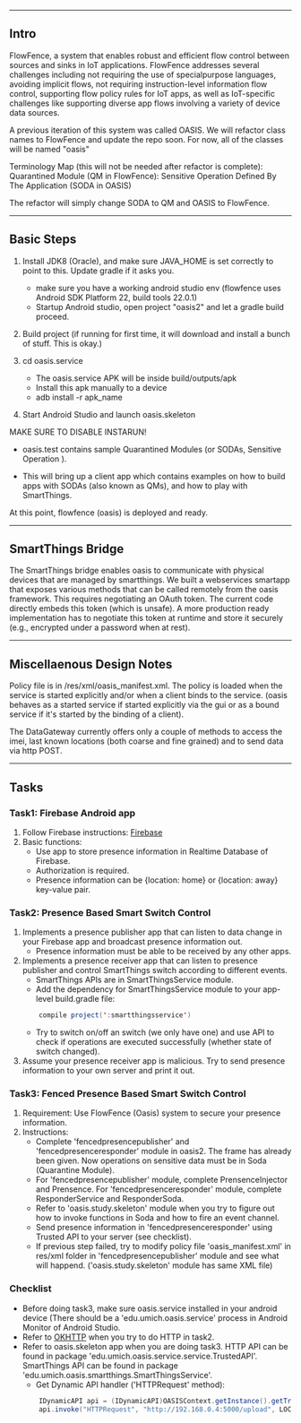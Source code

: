 -----------
Intro
-----------
FlowFence, a system that enables robust and efficient flow control between sources and sinks in IoT applications. FlowFence addresses several challenges including not requiring the use of specialpurpose languages, avoiding implicit flows, not requiring instruction-level information flow control, supporting flow policy rules for IoT apps, as well as IoT-specific challenges like supporting diverse app flows involving a variety of device data sources.

A previous iteration of this system was called OASIS. We will refactor class names to FlowFence and update the repo soon. For now, all of the classes will be named "oasis"

Terminology Map (this will not be needed after refactor is complete): Quarantined Module (QM in FlowFence): Sensitive Operation Defined By The Application (SODA in OASIS)

The refactor will simply change SODA to QM and OASIS to FlowFence. 

-------------
Basic Steps
-----------

1. Install JDK8 (Oracle), and make sure JAVA_HOME is set correctly to point to this. Update gradle if it asks you.

	* make sure you have a working android studio env (flowfence uses Android SDK Platform 22, build tools 22.0.1)
	* Startup Android studio, open project "oasis2" and let a gradle build proceed.

2. Build project (if running for first time, it will download and install a bunch of stuff. This is okay.)
3. cd oasis.service
	
    * The oasis.service APK will be inside build/outputs/apk
	* Install this apk manually to a device
	* adb install -r apk_name

4. Start Android Studio and launch oasis.skeleton

MAKE SURE TO DISABLE INSTARUN!

* oasis.test contains sample Quarantined Modules (or SODAs, Sensitive Operation ).

* This will bring up a client app which contains examples on how to build apps with SODAs (also known as QMs), and how to play with SmartThings.

At this point, flowfence (oasis) is deployed and ready.

------------------
SmartThings Bridge
------------------

The SmartThings bridge enables oasis to communicate with physical devices that are managed by smartthings. We built a webservices smartapp that exposes various methods that can be called remotely from the oasis framework. This requires negotiating an OAuth token. The current code directly embeds this token (which is unsafe). A more production ready implementation has to negotiate this token at runtime and store it securely (e.g., encrypted under a password when at rest).

--------------------------
Miscellaenous Design Notes
--------------------------

Policy file is in /res/xml/oasis_manifest.xml.
The policy is loaded when the service is started explicitly and/or when a client binds to the service. (oasis behaves as a started service if started explicitly via the gui or as a bound service if it's started by the binding of a client).

The DataGateway currently offers only a couple of methods to access the imei, last known locations (both coarse and fine grained) and to send data via http POST.

-----
Tasks
-----

### Task1: Firebase Android app
1. Follow Firebase instructions: [Firebase](https://firebase.google.com/docs/android/setup)
2. Basic functions:
	* Use app to store presence information in Realtime Database of Firebase.
	* Authorization is required.
	* Presence information can be {location: home} or {location: away} key-value pair.
	
### Task2: Presence Based Smart Switch Control
1. Implements a presence publisher app that can listen to data change in your Firebase app and broadcast presence information out.
	* Presence information must be able to be received by any other apps.
2. Implements a presence receiver app that can listen to presence publisher and control SmartThings switch according to different events.
	* SmartThings APIs are in SmartThingsService module.
	* Add the dependency for SmartThingsService module to your app-level build.gradle file:
	```java
   	 	compile project(':smartthingsservice')
 	```
	* Try to switch on/off an switch (we only have one) and use API to check if operations are executed successfully (whether state of switch changed).
3. Assume your presence receiver app is malicious. Try to send presence information to your own server and print it out.

### Task3: Fenced Presence Based Smart Switch Control
1. Requirement: Use FlowFence (Oasis) system to secure your presence information. 
2. Instructions:
	* Complete 'fencedpresencepublisher' and 'fencedpresenceresponder' module in oasis2. The frame has already been given. Now operations on sensitive data must be in Soda (Quarantine  Module).
	* For 'fencedpresencepublisher' module, complete PrensenceInjector and Prensence. For 'fencedpresenceresponder' module, complete ResponderService and ResponderSoda.
	* Refer to 'oasis.study.skeleton' module when you try to figure out how to invoke functions in Soda and how to fire an event channel.
	* Send presence information in 'fencedpresenceresponder' using Trusted API to your server (see checklist).
	* If previous step failed, try to modify policy file 'oasis_manifest.xml' in res/xml folder in 'fencedpresencepublisher' module and see what will happend. ('oasis.study.skeleton' module has same XML file)

### Checklist
* Before doing task3, make sure oasis.service installed in your android device (There should be a 'edu.umich.oasis.service' process in Android Monitor of Android Studio.
* Refer to [OKHTTP](http://square.github.io/okhttp/) when you try to do HTTP in task2.
* Refer to oasis.skeleton app when you are doing task3. HTTP API can be found in package 'edu.umich.oasis.service.service.TrustedAPI'. SmartThings API can be found in package 'edu.umich.oasis.smartthings.SmartThingsService'.
	* Get Dynamic API handler ('HTTPRequest' method):
	```java
    	IDynamicAPI api = (IDynamicAPI)OASISContext.getInstance().getTrustedAPI("push");
        api.invoke("HTTPRequest", "http://192.168.0.4:5000/upload", LOC_KEY, presence);
 	```


